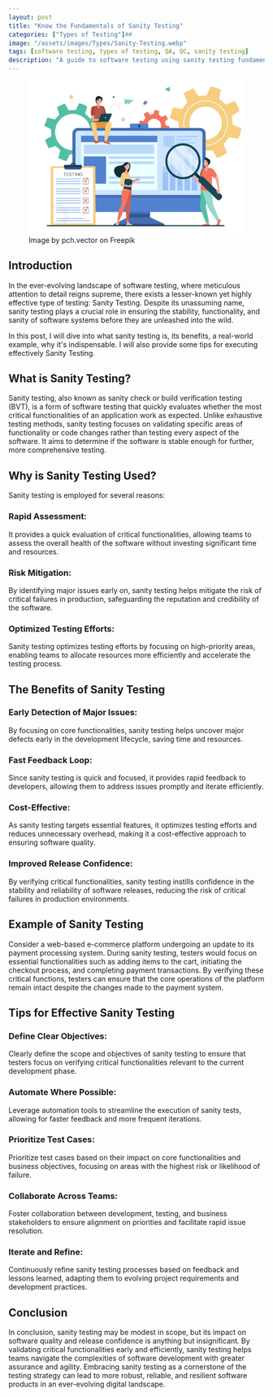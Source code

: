 ```yaml
---
layout: post
title: "Know the Fundamentals of Sanity Testing"
categories: ["Types of Testing"]##
image: "/assets/images/Types/Sanity-Testing.webp"
tags: [software testing, types of testing, QA, QC, sanity testing]
description: "A guide to software testing using sanity testing fundamentals."
---
```


<figure>
  <img src="/assets/images/Types/Sanity-Testing.webp" alt="Sanity Testing" />
  <figcaption>Image by pch.vector on Freepik</figcaption>
</figure>

## Introduction

In the ever-evolving landscape of software testing, where meticulous attention to detail reigns supreme, there exists a lesser-known yet highly effective type of testing: Sanity Testing. Despite its unassuming name, sanity testing plays a crucial role in ensuring the stability, functionality, and sanity of software systems before they are unleashed into the wild. 

In this post, I will dive into what sanity testing is, its benefits, a real-world example, why it's indispensable. I will also provide some tips for executing effectively Sanity Testing.

## What is Sanity Testing?

Sanity testing, also known as sanity check or build verification testing (BVT), is a form of software testing that quickly evaluates whether the most critical functionalities of an application work as expected. Unlike exhaustive testing methods, sanity testing focuses on validating specific areas of functionality or code changes rather than testing every aspect of the software. It aims to determine if the software is stable enough for further, more comprehensive testing.

## Why is Sanity Testing Used?

Sanity testing is employed for several reasons:

### Rapid Assessment:
It provides a quick evaluation of critical functionalities, allowing teams to assess the overall health of the software without investing significant time and resources.

### Risk Mitigation:
By identifying major issues early on, sanity testing helps mitigate the risk of critical failures in production, safeguarding the reputation and credibility of the software.

### Optimized Testing Efforts:
Sanity testing optimizes testing efforts by focusing on high-priority areas, enabling teams to allocate resources more efficiently and accelerate the testing process.

## The Benefits of Sanity Testing

### Early Detection of Major Issues:
By focusing on core functionalities, sanity testing helps uncover major defects early in the development lifecycle, saving time and resources.

### Fast Feedback Loop:
Since sanity testing is quick and focused, it provides rapid feedback to developers, allowing them to address issues promptly and iterate efficiently.

### Cost-Effective:
As sanity testing targets essential features, it optimizes testing efforts and reduces unnecessary overhead, making it a cost-effective approach to ensuring software quality.

### Improved Release Confidence:
By verifying critical functionalities, sanity testing instills confidence in the stability and reliability of software releases, reducing the risk of critical failures in production environments.

## Example of Sanity Testing

Consider a web-based e-commerce platform undergoing an update to its payment processing system. During sanity testing, testers would focus on essential functionalities such as adding items to the cart, initiating the checkout process, and completing payment transactions. By verifying these critical functions, testers can ensure that the core operations of the platform remain intact despite the changes made to the payment system.

## Tips for Effective Sanity Testing

### Define Clear Objectives:
Clearly define the scope and objectives of sanity testing to ensure that testers focus on verifying critical functionalities relevant to the current development phase.

### Automate Where Possible:
Leverage automation tools to streamline the execution of sanity tests, allowing for faster feedback and more frequent iterations.

### Prioritize Test Cases:
Prioritize test cases based on their impact on core functionalities and business objectives, focusing on areas with the highest risk or likelihood of failure.

### Collaborate Across Teams:
Foster collaboration between development, testing, and business stakeholders to ensure alignment on priorities and facilitate rapid issue resolution.

### Iterate and Refine:
Continuously refine sanity testing processes based on feedback and lessons learned, adapting them to evolving project requirements and development practices.

## Conclusion

In conclusion, sanity testing may be modest in scope, but its impact on software quality and release confidence is anything but insignificant. By validating critical functionalities early and efficiently, sanity testing helps teams navigate the complexities of software development with greater assurance and agility. Embracing sanity testing as a cornerstone of the testing strategy can lead to more robust, reliable, and resilient software products in an ever-evolving digital landscape.


